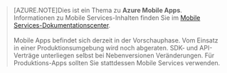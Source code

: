 >[AZURE.NOTE]Dies ist ein Thema zu **Azure Mobile Apps**. Informationen zu Mobile Services-Inhalten finden Sie im [Mobile Services-Dokumentationscenter](/documentation/services/mobile-services/). <br/><br/> Mobile Apps befindet sich derzeit in der Vorschauphase. Vom Einsatz in einer Produktionsumgebung wird noch abgeraten. SDK- und API-Verträge unterliegen selbst bei Nebenversionen Veränderungen. Für Produktions-Apps sollten Sie stattdessen Mobile Services verwenden.

<!---HONumber=July15_HO4-->